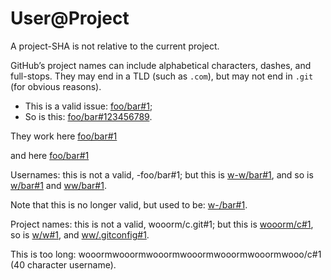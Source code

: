 # User@Project

A project-SHA is not relative to the current project.

GitHub’s project names can include alphabetical characters, dashes, and full-stops. They may end in a TLD (such as `.com`), but may not end in `.git` (for obvious reasons).

*   This is a valid issue: [foo/bar#1](https://github.com/foo/bar/issues/1);
*   So is this: [foo/bar#123456789](https://github.com/foo/bar/issues/123456789).

They work here
[foo/bar#1](https://github.com/foo/bar/issues/1)

and here
[foo/bar#1](https://github.com/foo/bar/issues/1)

Usernames: this is not a valid, -foo/bar#1; but this is [w-w/bar#1](https://github.com/w-w/bar/issues/1), and so is [w/bar#1](https://github.com/w/bar/issues/1) and [ww/bar#1](https://github.com/ww/bar/issues/1).

Note that this is no longer valid, but used to be: [w-/bar#1](https://github.com/w-/bar/issues/1).

Project names: this is not a valid, wooorm/c.git#1; but this is [wooorm/c#1](https://github.com/wooorm/c/issues/1), so is [w/w#1](https://github.com/w/w/issues/1), and [ww/.gitconfig#1](https://github.com/ww/.gitconfig/issues/1).

This is too long: wooormwooormwooormwooormwooormwooormwooo/c#1 (40 character username).
